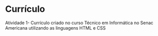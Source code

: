 # Currículo

Atividade 1- Currículo criado no curso Técnico em Informática no Senac Americana utilizando as linguagens HTML e CSS 
